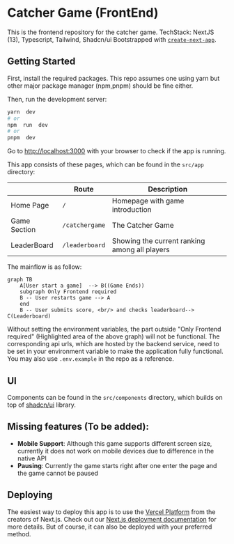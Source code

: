 # Catcher Game (FrontEnd)

This is the frontend repository for the catcher game.
TechStack: NextJS (13), Typescript, Tailwind, Shadcn/ui
Bootstrapped with [`create-next-app`](https://github.com/vercel/next.js/tree/canary/packages/create-next-app).

## Getting Started

First, install the required packages. This repo assumes one using yarn but other major package manager (npm,pnpm) should be fine either.

Then, run the development server:

```bash
yarn  dev
# or
npm  run  dev
# or
pnpm  dev
```

Go to [http://localhost:3000](http://localhost:3000) with your browser to check if the app is running.

This app consists of these pages, which can be found in the `src/app` directory:

|              | Route          | Description                                   |
| ------------ | -------------- | --------------------------------------------- |
| Home Page    | `/`            | Homepage with game introduction               |
| Game Section | `/catchergame` | The Catcher Game                              |
| LeaderBoard  | `/leaderboard` | Showing the current ranking among all players |

The mainflow is as follow:

```mermaid
graph TB
    A[User start a game]  --> B((Game Ends))
    subgraph Only Frontend required
    B -- User restarts game --> A
    end
    B -- User submits score, <br/> and checks leaderboard--> C(Leaderboard)
```

Without setting the environment variables, the part outside "Only Frontend required" (Highlighted area of the above graph) will not be functional.
The corresponding api urls, which are hosted by the backend service, need to be set in your environment variable to make the application fully functional. You may also use `.env.example` in the repo as a reference.

## UI

Components can be found in the `src/components` directory, which builds on top of [shadcn/ui](https://github.com/shadcn/ui) library.

## Missing features (To be added):

- **Mobile Support**: Although this game supports different screen size, currently it does not work on mobile devices due to difference in the native API
- **Pausing**: Currently the game starts right after one enter the page and the game cannot be paused

## Deploying

The easiest way to deploy this app is to use the [Vercel Platform](https://vercel.com/new?utm_medium=default-template&filter=next.js&utm_source=create-next-app&utm_campaign=create-next-app-readme) from the creators of Next.js.
Check out our [Next.js deployment documentation](https://nextjs.org/docs/deployment) for more details.
But of course, it can also be deployed with your preferred method.
